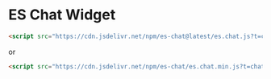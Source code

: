 # ES Chat Widget

```html
<script src="https://cdn.jsdelivr.net/npm/es-chat@latest/es.chat.js?t=chat.widget.token"></script>
```

or

```html
<script src="https://cdn.jsdelivr.net/npm/es-chat/es.chat.min.js?t=chat.widget.token"></script>
```
